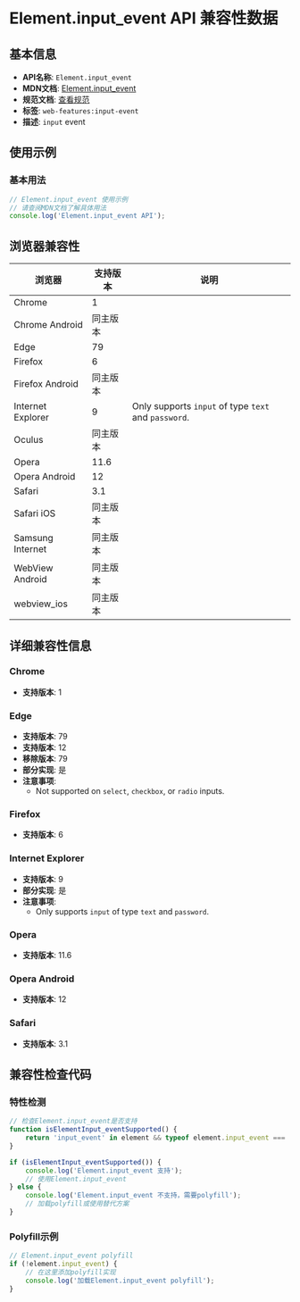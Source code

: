 # Element.input_event API 兼容性数据

## 基本信息

- **API名称**: `Element.input_event`
- **MDN文档**: [Element.input_event](https://developer.mozilla.org/docs/Web/API/Element/input_event)
- **规范文档**: [查看规范](https://w3c.github.io/uievents/#event-type-input,https://html.spec.whatwg.org/multipage/webappapis.html#handler-oninput)
- **标签**: `web-features:input-event`
- **描述**: `input` event

## 使用示例

### 基本用法

```javascript
// Element.input_event 使用示例
// 请查阅MDN文档了解具体用法
console.log('Element.input_event API');
```

## 浏览器兼容性

| 浏览器 | 支持版本 | 说明 |
|--------|----------|------|
| Chrome | 1 |  |
| Chrome Android | 同主版本 |  |
| Edge | 79 |  |
| Firefox | 6 |  |
| Firefox Android | 同主版本 |  |
| Internet Explorer | 9 | Only supports `input` of type `text` and `password`. |
| Oculus | 同主版本 |  |
| Opera | 11.6 |  |
| Opera Android | 12 |  |
| Safari | 3.1 |  |
| Safari iOS | 同主版本 |  |
| Samsung Internet | 同主版本 |  |
| WebView Android | 同主版本 |  |
| webview_ios | 同主版本 |  |

## 详细兼容性信息

### Chrome

- **支持版本**: 1

### Edge

- **支持版本**: 79
- **支持版本**: 12
- **移除版本**: 79
- **部分实现**: 是
- **注意事项**:
  - Not supported on `select`, `checkbox`, or `radio` inputs.

### Firefox

- **支持版本**: 6

### Internet Explorer

- **支持版本**: 9
- **部分实现**: 是
- **注意事项**:
  - Only supports `input` of type `text` and `password`.

### Opera

- **支持版本**: 11.6

### Opera Android

- **支持版本**: 12

### Safari

- **支持版本**: 3.1

## 兼容性检查代码

### 特性检测

```javascript
// 检查Element.input_event是否支持
function isElementInput_eventSupported() {
    return 'input_event' in element && typeof element.input_event === 'function';
}

if (isElementInput_eventSupported()) {
    console.log('Element.input_event 支持');
    // 使用Element.input_event
} else {
    console.log('Element.input_event 不支持，需要polyfill');
    // 加载polyfill或使用替代方案
}
```

### Polyfill示例

```javascript
// Element.input_event polyfill
if (!element.input_event) {
    // 在这里添加polyfill实现
    console.log('加载Element.input_event polyfill');
}
```


